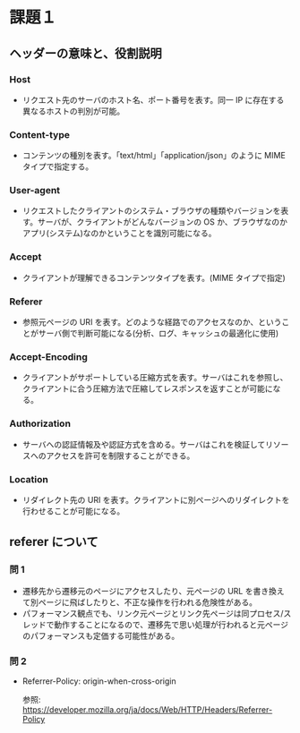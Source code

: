 # 課題１

## ヘッダーの意味と、役割説明

### Host

- リクエスト先のサーバのホスト名、ポート番号を表す。同一 IP に存在する異なるホストの判別が可能。

### Content-type

- コンテンツの種別を表す。「text/html」「application/json」のように MIME タイプで指定する。

### User-agent

- リクエストしたクライアントのシステム・ブラウザの種類やバージョンを表す。サーバが、クライアントがどんなバージョンの OS か、ブラウザなのかアプリ(システム)なのかということを識別可能になる。

### Accept

- クライアントが理解できるコンテンツタイプを表す。(MIME タイプで指定)

### Referer

- 参照元ページの URI を表す。どのような経路でのアクセスなのか、ということがサーバ側で判断可能になる(分析、ログ、キャッシュの最適化に使用)

### Accept-Encoding

- クライアントがサポートしている圧縮方式を表す。サーバはこれを参照し、クライアントに合う圧縮方法で圧縮してレスポンスを返すことが可能になる。

### Authorization

- サーバへの認証情報及や認証方式を含める。サーバはこれを検証してリソースへのアクセスを許可を制限することができる。

### Location

- リダイレクト先の URI を表す。クライアントに別ページへのリダイレクトを行わせることが可能になる。

## referer について

### 問 1

- 遷移先から遷移元のページにアクセスしたり、元ページの URL を書き換えて別ページに飛ばしたりと、不正な操作を行われる危険性がある。
- パフォーマンス観点でも、リンク元ページとリンク先ページは同プロセス/スレッドで動作することになるので、遷移先で思い処理が行われると元ページのパフォーマンスも定価する可能性がある。

### 問 2

- Referrer-Policy: origin-when-cross-origin

  参照: https://developer.mozilla.org/ja/docs/Web/HTTP/Headers/Referrer-Policy
